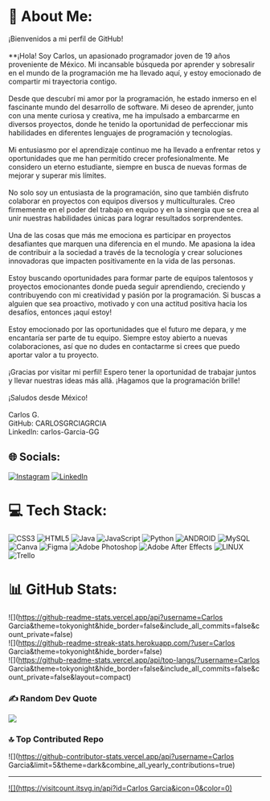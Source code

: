 # 💫 About Me:
¡Bienvenidos a mi perfil de GitHub!<br><br>**¡Hola! Soy Carlos, un apasionado programador joven de 19 años proveniente de México. Mi incansable búsqueda por aprender y sobresalir en el mundo de la programación me ha llevado aquí, y estoy emocionado de compartir mi trayectoria contigo.<br><br>Desde que descubrí mi amor por la programación, he estado inmerso en el fascinante mundo del desarrollo de software. Mi deseo de aprender, junto con una mente curiosa y creativa, me ha impulsado a embarcarme en diversos proyectos, donde he tenido la oportunidad de perfeccionar mis habilidades en diferentes lenguajes de programación y tecnologías.<br><br>Mi entusiasmo por el aprendizaje continuo me ha llevado a enfrentar retos y oportunidades que me han permitido crecer profesionalmente. Me considero un eterno estudiante, siempre en busca de nuevas formas de mejorar y superar mis límites.<br><br>No solo soy un entusiasta de la programación, sino que también disfruto colaborar en proyectos con equipos diversos y multiculturales. Creo firmemente en el poder del trabajo en equipo y en la sinergia que se crea al unir nuestras habilidades únicas para lograr resultados sorprendentes.<br><br>Una de las cosas que más me emociona es participar en proyectos desafiantes que marquen una diferencia en el mundo. Me apasiona la idea de contribuir a la sociedad a través de la tecnología y crear soluciones innovadoras que impacten positivamente en la vida de las personas.<br><br>Estoy buscando oportunidades para formar parte de equipos talentosos y proyectos emocionantes donde pueda seguir aprendiendo, creciendo y contribuyendo con mi creatividad y pasión por la programación. Si buscas a alguien que sea proactivo, motivado y con una actitud positiva hacia los desafíos, entonces ¡aquí estoy!<br><br>Estoy emocionado por las oportunidades que el futuro me depara, y me encantaría ser parte de tu equipo. Siempre estoy abierto a nuevas colaboraciones, así que no dudes en contactarme si crees que puedo aportar valor a tu proyecto.<br><br>¡Gracias por visitar mi perfil! Espero tener la oportunidad de trabajar juntos y llevar nuestras ideas más allá. ¡Hagamos que la programación brille!<br><br>¡Saludos desde México!<br><br>Carlos G.<br>GitHub: CARLOSGRCIAGRCIA<br>LinkedIn: carlos-Garcia-GG


## 🌐 Socials:
[![Instagram](https://img.shields.io/badge/Instagram-%23E4405F.svg?logo=Instagram&logoColor=white)](https://instagram.com/carlos_grcia.gg) [![LinkedIn](https://img.shields.io/badge/LinkedIn-%230077B5.svg?logo=linkedin&logoColor=white)](https://linkedin.com/in/carlos-Garcia-GG) 

# 💻 Tech Stack:
![CSS3](https://img.shields.io/badge/css3-%231572B6.svg?style=for-the-badge&logo=css3&logoColor=white) ![HTML5](https://img.shields.io/badge/html5-%23E34F26.svg?style=for-the-badge&logo=html5&logoColor=white) ![Java](https://img.shields.io/badge/java-%23ED8B00.svg?style=for-the-badge&logo=java&logoColor=white) ![JavaScript](https://img.shields.io/badge/javascript-%23323330.svg?style=for-the-badge&logo=javascript&logoColor=%23F7DF1E) ![Python](https://img.shields.io/badge/python-3670A0?style=for-the-badge&logo=python&logoColor=ffdd54) ![ANDROID](https://img.shields.io/badge/android-%2320232a.svg?style=for-the-badge&logo=android&logoColor=%a4c639) ![MySQL](https://img.shields.io/badge/mysql-%2300f.svg?style=for-the-badge&logo=mysql&logoColor=white) ![Canva](https://img.shields.io/badge/Canva-%2300C4CC.svg?style=for-the-badge&logo=Canva&logoColor=white) 	![Figma](https://img.shields.io/badge/figma-%23F24E1E.svg?style=for-the-badge&logo=figma&logoColor=white) ![Adobe Photoshop](https://img.shields.io/badge/adobephotoshop-%2331A8FF.svg?style=for-the-badge&logo=adobephotoshop&logoColor=white) ![Adobe After Effects](https://img.shields.io/badge/Adobe%20After%20Effects-9999FF.svg?style=for-the-badge&logo=Adobe%20After%20Effects&logoColor=white) ![LINUX](https://img.shields.io/badge/Linux-FCC624?style=for-the-badge&logo=linux&logoColor=black) ![Trello](https://img.shields.io/badge/Trello-%23026AA7.svg?style=for-the-badge&logo=Trello&logoColor=white)
# 📊 GitHub Stats:
![](https://github-readme-stats.vercel.app/api?username=Carlos Garcia&theme=tokyonight&hide_border=false&include_all_commits=false&count_private=false)<br/>
![](https://github-readme-streak-stats.herokuapp.com/?user=Carlos Garcia&theme=tokyonight&hide_border=false)<br/>
![](https://github-readme-stats.vercel.app/api/top-langs/?username=Carlos Garcia&theme=tokyonight&hide_border=false&include_all_commits=false&count_private=false&layout=compact)

### ✍️ Random Dev Quote
![](https://quotes-github-readme.vercel.app/api?type=horizontal&theme=tokyonight)

### 🔝 Top Contributed Repo
![](https://github-contributor-stats.vercel.app/api?username=Carlos Garcia&limit=5&theme=dark&combine_all_yearly_contributions=true)

---
[![](https://visitcount.itsvg.in/api?id=Carlos Garcia&icon=0&color=0)](https://visitcount.itsvg.in)

<!-- Proudly created with GPRM ( https://gprm.itsvg.in ) -->
